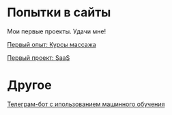 

# Попытки в сайты
Мои первые проекты. Удачи мне!

[Первый опыт: Курсы массажа](https://darkbeshka.github.io/dist/ "Курсы массажа")

[Первый проект: SaaS](https://darkbeshka.github.io/Project1/ "SaaS")

# Другое

[Телеграм-бот с ипользованием машинного обучения](https://colab.research.google.com/github/DarkBeshka/DarkBeshka.github.io/blob/main/ChatBotAI.ipynb)
